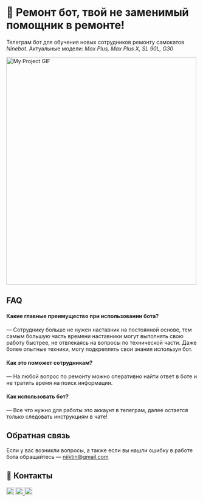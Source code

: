 # 🔧 Ремонт бот, твой не заменимый помощник в ремонте!

Телеграм бот для обучения новых сотрудников ремонту самокатов _Ninebot_. Актуальные модели: _Max Plus, Max Plus X, SL 90L, G30_

<img src="https://i.ibb.co/61XGj7F/ezgif-4-4de2d0a4b1.gif" alt="My Project GIF" width="500" height="600">

## FAQ

#### Какие главные преимущество при использовании бота?

— Сотруднику больше не нужен наставник на постоянной основе, тем самым большую часть времени наставники могут выполнять свою работу быстрее, не отвлекаясь на вопросы по технической части. Даже более опытные техники, могу подкреплять свои знания используя бот.

#### Как это поможет сотрудникам?

— На любой вопрос по ремонту можно оперативно найти ответ в боте и не тратить время на поиск информации.

#### Как использовать бот?

— Все что нужно для работы это аккаунт в телеграм, далее остается только следовать инструкциям в чате!

## Обратная связь

Если у вас возникли вопросы, а также если вы нашли ошибку в работе бота обращайтесь — niiktin@gmail.com

## 🔗 Контакты

<a href="https://vk.com/niktiin">
<code><img height="20" src="https://img.shields.io/badge/вконтакте-%232E87FB.svg?&style=for-the-badge&logo=vk&logoColor=white"></code></a>
<a href="mailto:niktiin@gmail.com">
<code><img height="20" src="https://img.shields.io/badge/Gmail-D14836?style=for-the-badge&logo=gmail&logoColor=white"></code>
</a>
<a href="https://wa.me/79529767771">
<code><img height="20" src="https://img.shields.io/badge/WhatsApp-25D366?style=for-the-badge&logo=whatsapp&logoColor=white"></code>
</a>
